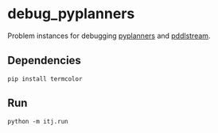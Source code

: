 # debug_pyplanners

Problem instances for debugging [pyplanners](https://github.com/caelan/pyplanners) and [pddlstream](https://github.com/caelan/pddlstream).

## Dependencies

`pip install termcolor`

## Run

`python -m itj.run`